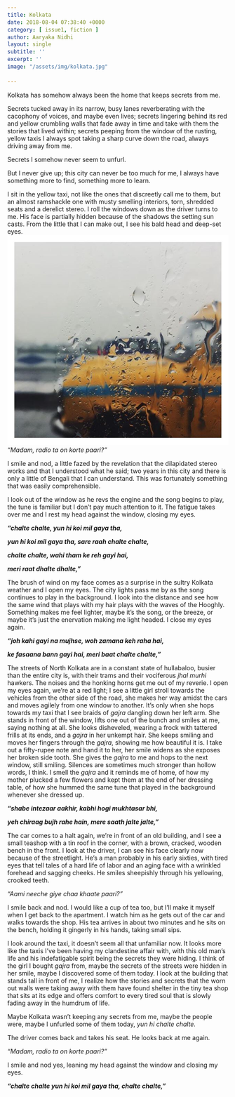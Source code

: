 ```yaml
---
title: Kolkata
date: 2018-08-04 07:38:40 +0000
category: [ issue1, fiction ]
author: Aaryaka Nidhi
layout: single
subtitle: ''
excerpt: ''
image: "/assets/img/kolkata.jpg"

---
```

Kolkata has somehow always been the home that keeps secrets from me.

Secrets tucked away in its narrow, busy lanes reverberating with the cacophony of voices, and maybe even lives; secrets lingering behind its red and yellow crumbling walls that fade away in time and take with them the stories that lived within; secrets peeping from the window of the rusting, yellow taxis I always spot taking a sharp curve down the road, always driving away from me.

Secrets I somehow never seem to unfurl.

But I never give up; this city can never be too much for me, I always have something more to find, something more to learn.

I sit in the yellow taxi, not like the ones that discreetly call me to them, but an almost ramshackle one with musty smelling interiors, torn, shredded seats and a derelict stereo. I roll the windows down as the driver turns to me. His face is partially hidden because of the shadows the setting sun casts. From the little that I can make out, I see his bald head and deep-set eyes.
![](/assets/img/kolkata.jpg)
_“Madam, radio ta on korte paari?”_

I smile and nod, a little fazed by the revelation that the dilapidated stereo works and that I understood what he said; two years in this city and there is only a little of Bengali that I can understand. This was fortunately something that was easily comprehensible.

I look out of the window as he revs the engine and the song begins to play, the tune is familiar but I don’t pay much attention to it. The fatigue takes over me and I rest my head against the window, closing my eyes.

**_“chalte chalte, yun hi koi mil gaya tha,_**

**_yun hi koi mil gaya tha, sare raah chalte chalte,_**

**_chalte chalte, wahi tham ke reh gayi hai,_**

**_meri raat dhalte dhalte,”_**

The brush of wind on my face comes as a surprise in the sultry Kolkata weather and I open my eyes. The city lights pass me by as the song continues to play in the background. I look into the distance and see how the same wind that plays with my hair plays with the waves of the Hooghly. Something makes me feel lighter, maybe it’s the song, or the breeze, or maybe it’s just the enervation making me light headed. I close my eyes again.

**_“joh kahi gayi na mujhse, woh zamana keh raha hai,_**

**_ke fasaana bann gayi hai, meri baat chalte chalte,”_**

The streets of North Kolkata are in a constant state of hullabaloo, busier than the entire city is, with their trams and their vociferous _jhal murhi_ hawkers. The noises and the honking horns get me out of my reverie. I open my eyes again, we’re at a red light; I see a little girl stroll towards the vehicles from the other side of the road, she makes her way amidst the cars and moves agilely from one window to another. It’s only when she hops towards my taxi that I see braids of _gajra_ dangling down her left arm. She stands in front of the window, lifts one out of the bunch and smiles at me, saying nothing at all. She looks disheveled, wearing a frock with tattered frills at its ends, and a _gajra_ in her unkempt hair. She keeps smiling and moves her fingers through the _gajra_, showing me how beautiful it is. I take out a fifty-rupee note and hand it to her, her smile widens as she exposes her broken side tooth. She gives the _gajra_ to me and hops to the next window, still smiling. Silences are sometimes much stronger than hollow words, I think. I smell the _gajra_ and it reminds me of home, of how my mother plucked a few flowers and kept them at the end of her dressing table, of how she hummed the same tune that played in the background whenever she dressed up.

**_“shabe intezaar aakhir, kabhi hogi mukhtasar bhi,_**

**_yeh chiraag bujh rahe hain, mere saath jalte jalte,”_**

The car comes to a halt again, we’re in front of an old building, and I see a small teashop with a tin roof in the corner, with a brown, cracked, wooden bench in the front. I look at the driver, I can see his face clearly now because of the streetlight. He’s a man probably in his early sixties, with tired eyes that tell tales of a hard life of labor and an aging face with a wrinkled forehead and sagging cheeks. He smiles sheepishly through his yellowing, crooked teeth.

_“Aami neeche giye chaa khaate paari?”_

I smile back and nod. I would like a cup of tea too, but I’ll make it myself when I get back to the apartment. I watch him as he gets out of the car and walks towards the shop. His tea arrives in about two minutes and he sits on the bench, holding it gingerly in his hands, taking small sips.

I look around the taxi, it doesn’t seem all that unfamiliar now. It looks more like the taxis I’ve been having my clandestine affair with, with this old man’s life and his indefatigable spirit being the secrets they were hiding. I think of the girl I bought _gajra_ from, maybe the secrets of the streets were hidden in her smile, maybe I discovered some of them today. I look at the building that stands tall in front of me, I realize how the stories and secrets that the worn out walls were taking away with them have found shelter in the tiny tea shop that sits at its edge and offers comfort to every tired soul that is slowly fading away in the humdrum of life.

Maybe Kolkata wasn’t keeping any secrets from me, maybe the people were, maybe I unfurled some of them today, _yun hi chalte chalte._

The driver comes back and takes his seat. He looks back at me again.

_“Madam, radio ta on korte paari?”_

I smile and nod yes, leaning my head against the window and closing my eyes.

**_“chalte chalte yun hi koi mil gaya tha, chalte chalte,”_**